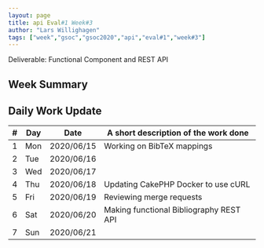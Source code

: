 ```yaml
---
layout: page
title: api Eval#1 Week#3
author: "Lars Willighagen"
tags: ["week","gsoc","gsoc2020","api","eval#1","week#3"]
---
```


Deliverable: Functional Component and REST API

## Week Summary



## Daily Work Update

| # | Day | Date       | A short description of the work done |
|---|-----|------------|--------------------------------------|
| 1 | Mon | 2020/06/15 | Working on BibTeX mappings |
| 2 | Tue | 2020/06/16 |  |
| 3 | Wed | 2020/06/17 |  |
| 4 | Thu | 2020/06/18 | Updating CakePHP Docker to use cURL |
| 5 | Fri | 2020/06/19 | Reviewing merge requests |
| 6 | Sat | 2020/06/20 | Making functional Bibliography REST API |
| 7 | Sun | 2020/06/21 |  |
